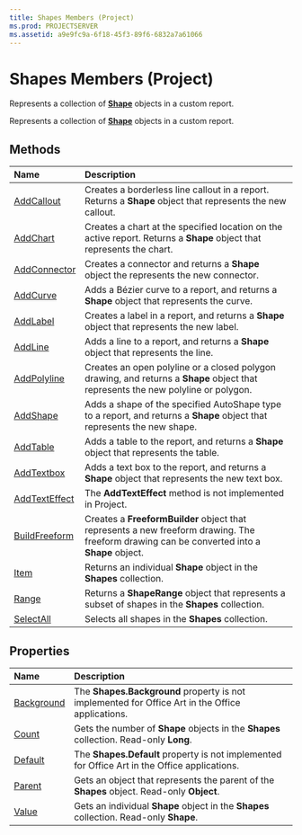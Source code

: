 ```yaml
---
title: Shapes Members (Project)
ms.prod: PROJECTSERVER
ms.assetid: a9e9fc9a-6f18-45f3-89f6-6832a7a61066
---
```



# Shapes Members (Project)
Represents a collection of  **[Shape](shape-object-project.md)** objects in a custom report.

Represents a collection of  **[Shape](shape-object-project.md)** objects in a custom report.


## Methods



|**Name**|**Description**|
|:-----|:-----|
|[AddCallout](shapes-addcallout-method-project.md)|Creates a borderless line callout in a report. Returns a  **Shape** object that represents the new callout.|
|[AddChart](shapes-addchart-method-project.md)|Creates a chart at the specified location on the active report. Returns a  **Shape** object that represents the chart.|
|[AddConnector](shapes-addconnector-method-project.md)|Creates a connector and returns a  **Shape** object the represents the new connector.|
|[AddCurve](shapes-addcurve-method-project.md)|Adds a Bézier curve to a report, and returns a  **Shape** object that represents the curve.|
|[AddLabel](shapes-addlabel-method-project.md)|Creates a label in a report, and returns a  **Shape** object that represents the new label.|
|[AddLine](shapes-addline-method-project.md)|Adds a line to a report, and returns a  **Shape** object that represents the line.|
|[AddPolyline](shapes-addpolyline-method-project.md)|Creates an open polyline or a closed polygon drawing, and returns a  **Shape** object that represents the new polyline or polygon.|
|[AddShape](shapes-addshape-method-project.md)|Adds a shape of the specified AutoShape type to a report, and returns a  **Shape** object that represents the new shape.|
|[AddTable](shapes-addtable-method-project.md)|Adds a table to the report, and returns a  **Shape** object that represents the table.|
|[AddTextbox](shapes-addtextbox-method-project.md)|Adds a text box to the report, and returns a  **Shape** object that represents the new text box.|
|[AddTextEffect](shapes-addtexteffect-method-project.md)|The  **AddTextEffect** method is not implemented in Project.|
|[BuildFreeform](shapes-buildfreeform-method-project.md)|Creates a  **FreeformBuilder** object that represents a new freeform drawing. The freeform drawing can be converted into a **Shape** object.|
|[Item](shapes-item-method-project.md)|Returns an individual  **Shape** object in the **Shapes** collection.|
|[Range](shapes-range-method-project.md)|Returns a  **ShapeRange** object that represents a subset of shapes in the **Shapes** collection.|
|[SelectAll](shapes-selectall-method-project.md)|Selects all shapes in the  **Shapes** collection.|

## Properties



|**Name**|**Description**|
|:-----|:-----|
|[Background](shapes-background-property-project.md)|The  **Shapes.Background** property is not implemented for Office Art in the Office applications.|
|[Count](shapes-count-property-project.md)|Gets the number of  **Shape** objects in the **Shapes** collection. Read-only **Long**.|
|[Default](shapes-default-property-project.md)|The  **Shapes.Default** property is not implemented for Office Art in the Office applications.|
|[Parent](shapes-parent-property-project.md)|Gets an object that represents the parent of the  **Shapes** object. Read-only **Object**.|
|[Value](shapes-value-property-project.md)|Gets an individual  **Shape** object in the **Shapes** collection. Read-only **Shape**.|

